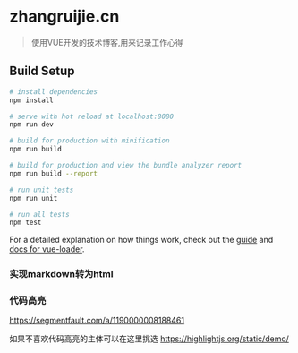 # zhangruijie.cn

> 使用VUE开发的技术博客,用来记录工作心得

## Build Setup

``` bash
# install dependencies
npm install

# serve with hot reload at localhost:8080
npm run dev

# build for production with minification
npm run build

# build for production and view the bundle analyzer report
npm run build --report

# run unit tests
npm run unit

# run all tests
npm test
```

For a detailed explanation on how things work, check out the [guide](http://vuejs-templates.github.io/webpack/) and [docs for vue-loader](http://vuejs.github.io/vue-loader).


### 实现markdown转为html

### 代码高亮
https://segmentfault.com/a/1190000008188461

如果不喜欢代码高亮的主体可以在这里挑选
https://highlightjs.org/static/demo/
